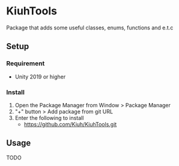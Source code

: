 # KiuhTools
Package that adds some useful classes, enums, functions and e.t.c

## Setup

### Requirement
* Unity 2019 or higher

### Install
1. Open the Package Manager from Window > Package Manager
2. "+" button > Add package from git URL
3. Enter the following to install
   * https://github.com/Kiuh/KiuhTools.git

## Usage
TODO
